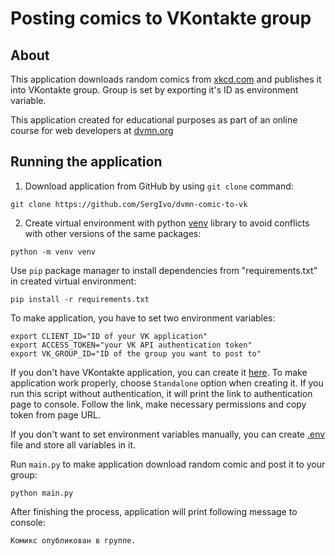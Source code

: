 # Posting comics to VKontakte group

## About

This application downloads  random comics from [xkcd.com](https://xkcd.com) and publishes it into VKontakte group. Group is set by exporting it's ID as environment variable.

This application created for educational purposes as part of an online course for web developers at [dvmn.org](https://dvmn.org/)

## Running the application

1. Download application from GitHub by using `git clone` command:
```
git clone https://github.com/SergIvo/dvmn-comic-to-vk
```
2. Create virtual environment with python [venv](https://docs.python.org/3/library/venv.html) library to avoid conflicts with other versions of the same packages:
```
python -m venv venv
```
Use `pip` package manager to install dependencies from "requirements.txt" in created virtual environment:
```
pip install -r requirements.txt
```
To make application, you have to set two environment variables:
```
export CLIENT_ID="ID of your VK application"
export ACCESS_TOKEN="your VK API authentication token"
export VK_GROUP_ID="ID of the group you want to post to"
```
If you don't have VKontakte application, you can create it [here](https://vk.com/editapp?act=create). To make application work properly, choose `Standalone` option when creating it.
If you run this script without authentication, it will print the link to authentication page to console. Follow the link, make necessary permissions and copy token from page URL.

If you don't want to set environment variables manually, you can create [.env](https://pypi.org/project/python-dotenv/#getting-started) file and store all variables in it. 

Run `main.py` to make application download random comic and post it to your group:
```
python main.py
```
After finishing the process, application will print following message to console:
```
Комикс опубликован в группе.
```
